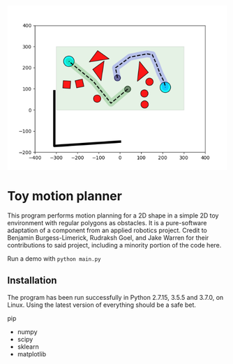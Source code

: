 ![demo solution](demo_solution.png)

# Toy motion planner
This program performs motion planning for a 2D shape in a simple 2D toy environment with regular polygons as obstacles. It is a pure-software adaptation of a component from an applied robotics project. Credit to Benjamin Burgess-Limerick, Rudraksh Goel, and Jake Warren for their contributions to said project, including a minority portion of the code here.

Run a demo with `python main.py`

## Installation
The program has been run successfully in Python 2.7.15, 3.5.5 and 3.7.0, on Linux. Using the latest version of everything should be a safe bet.

pip
- numpy
- scipy
- sklearn
- matplotlib
